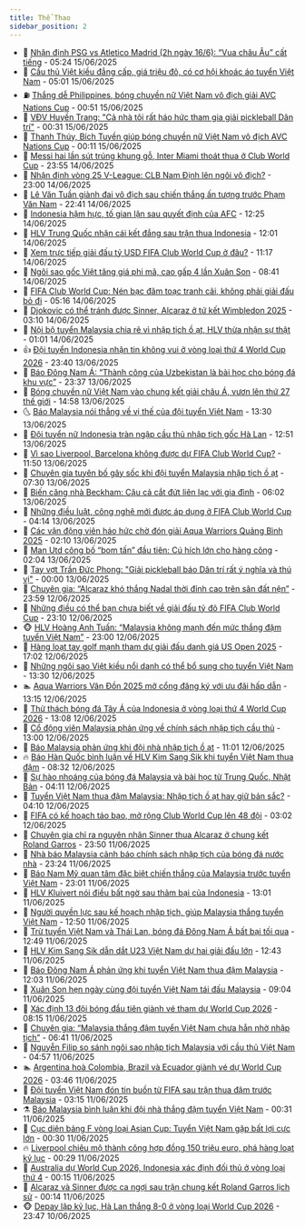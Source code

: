```yaml
---
title: Thể Thao
sidebar_position: 2
---
```


<!-- dantri-the-thao:START -->
- 🎡 [Nhận định PSG vs Atletico Madrid &lpar;2h ngày 16/6&rpar;: “Vua châu Âu” cất tiếng](https://dantri.com.vn/the-thao/nhan-dinh-psg-vs-atletico-madrid-2h-ngay-166-vua-chau-au-cat-tieng-20250615122442476.htm) - 05:24 15/06/2025
- 💯 [Cầu thủ Việt kiều đẳng cấp, giá triệu đô, có cơ hội khoác áo tuyển Việt Nam](https://dantri.com.vn/the-thao/cau-thu-viet-kieu-dang-cap-gia-trieu-do-co-co-hoi-khoac-ao-tuyen-viet-nam-20250615114628762.htm) - 05:01 15/06/2025
- ⛽️ [Thắng dễ Philippines, bóng chuyền nữ Việt Nam vô địch giải AVC Nations Cup](https://dantri.com.vn/the-thao/thang-de-philippines-bong-chuyen-nu-viet-nam-vo-dich-giai-avc-nations-cup-20250615064105929.htm) - 00:51 15/06/2025
- 💃 [VĐV Huyền Trang: &quot;Cả nhà tôi rất háo hức tham gia giải pickleball Dân trí&quot;](https://dantri.com.vn/the-thao/vdv-huyen-trang-ca-nha-toi-rat-hao-huc-tham-gia-giai-pickleball-dan-tri-20250614223026556.htm) - 00:31 15/06/2025
- 🌈 [Thanh Thúy, Bích Tuyền giúp bóng chuyền nữ Việt Nam vô địch AVC Nations Cup](https://dantri.com.vn/the-thao/thanh-thuy-bich-tuyen-giup-bong-chuyen-nu-viet-nam-vo-dich-avc-nations-cup-20250615071023192.htm) - 00:11 15/06/2025
- 🦅 [Messi hai lần sút trúng khung gỗ, Inter Miami thoát thua ở Club World Cup](https://dantri.com.vn/the-thao/messi-hai-lan-sut-trung-khung-go-inter-miami-thoat-thua-o-club-world-cup-20250615065453386.htm) - 23:55 14/06/2025
- 🌝 [Nhận định vòng 25 V-League: CLB Nam Định lên ngôi vô địch?](https://dantri.com.vn/the-thao/nhan-dinh-vong-25-v-league-clb-nam-dinh-len-ngoi-vo-dich-20250614154715043.htm) - 23:00 14/06/2025
- 🚀 [Lê Văn Tuần giành đai vô địch sau chiến thắng ấn tượng trước Phạm Văn Nam](https://dantri.com.vn/the-thao/le-van-tuan-gianh-dai-vo-dich-sau-chien-thang-an-tuong-truoc-pham-van-nam-20250615074221889.htm) - 22:41 14/06/2025
- 🎉 [Indonesia hậm hực, tố gian lận sau quyết định của AFC](https://dantri.com.vn/the-thao/indonesia-ham-huc-to-gian-lan-sau-quyet-dinh-cua-afc-20250614192538582.htm) - 12:25 14/06/2025
- 📝 [HLV Trung Quốc nhận cái kết đắng sau trận thua Indonesia](https://dantri.com.vn/the-thao/hlv-trung-quoc-nhan-cai-ket-dang-sau-tran-thua-indonesia-20250614184541177.htm) - 12:01 14/06/2025
- 🦄 [Xem trực tiếp giải đấu tỷ USD FIFA Club World Cup ở đâu?](https://dantri.com.vn/the-thao/xem-truc-tiep-giai-dau-ty-usd-fifa-club-world-cup-o-dau-20250614101130667.htm) - 11:17 14/06/2025
- 🎉 [Ngôi sao gốc Việt tăng giá phi mã, cao gấp 4 lần Xuân Son](https://dantri.com.vn/the-thao/ngoi-sao-goc-viet-tang-gia-phi-ma-cao-gap-4-lan-xuan-son-20250614134115705.htm) - 08:41 14/06/2025
- 💼 [FIFA Club World Cup: Nén bạc đâm toạc tranh cãi, không phải giải đấu bỏ đi](https://dantri.com.vn/the-thao/fifa-club-world-cup-nen-bac-dam-toac-tranh-cai-khong-phai-giai-dau-bo-di-20250614121445439.htm) - 05:16 14/06/2025
- 🤡 [Djokovic có thể tránh được Sinner, Alcaraz ở tứ kết Wimbledon 2025](https://dantri.com.vn/the-thao/djokovic-co-the-tranh-duoc-sinner-alcaraz-o-tu-ket-wimbledon-2025-20250614104044113.htm) - 03:10 14/06/2025
- 🦆 [Nội bộ tuyển Malaysia chia rẽ vì nhập tịch ồ ạt, HLV thừa nhận sự thật](https://dantri.com.vn/the-thao/noi-bo-tuyen-malaysia-chia-re-vi-nhap-tich-o-at-hlv-thua-nhan-su-that-20250613234539717.htm) - 01:01 14/06/2025
- 👍 [Đội tuyển Indonesia nhận tin không vui ở vòng loại thứ 4 World Cup 2026](https://dantri.com.vn/the-thao/doi-tuyen-indonesia-nhan-tin-khong-vui-o-vong-loai-thu-4-world-cup-2026-20250613225009219.htm) - 23:40 13/06/2025
- 💼 [Báo Đông Nam Á: “Thành công của Uzbekistan là bài học cho bóng đá khu vực”](https://dantri.com.vn/the-thao/bao-dong-nam-a-thanh-cong-cua-uzbekistan-la-bai-hoc-cho-bong-da-khu-vuc-20250613233035779.htm) - 23:37 13/06/2025
- 🦒 [Bóng chuyền nữ Việt Nam vào chung kết giải châu Á, vươn lên thứ 27 thế giới](https://dantri.com.vn/the-thao/bong-chuyen-nu-viet-nam-vao-chung-ket-giai-chau-a-vuon-len-thu-27-the-gioi-20250613215052899.htm) - 14:58 13/06/2025
- 🌜 [Báo Malaysia nói thẳng về vị thế của đội tuyển Việt Nam](https://dantri.com.vn/the-thao/bao-malaysia-noi-thang-ve-vi-the-cua-doi-tuyen-viet-nam-20250613200254666.htm) - 13:30 13/06/2025
- 🦆 [Đội tuyển nữ Indonesia tràn ngập cầu thủ nhập tịch gốc Hà Lan](https://dantri.com.vn/the-thao/doi-tuyen-nu-indonesia-tran-ngap-cau-thu-nhap-tich-goc-ha-lan-20250613171708374.htm) - 12:51 13/06/2025
- 💪 [Vì sao Liverpool, Barcelona không được dự FIFA Club World Cup?](https://dantri.com.vn/the-thao/vi-sao-liverpool-barcelona-khong-duoc-du-fifa-club-world-cup-20250613185020917.htm) - 11:50 13/06/2025
- 🧠 [Chuyên gia tuyên bố gây sốc khi đội tuyển Malaysia nhập tịch ồ ạt](https://dantri.com.vn/the-thao/chuyen-gia-tuyen-bo-gay-soc-khi-doi-tuyen-malaysia-nhap-tich-o-at-20250613131459842.htm) - 07:30 13/06/2025
- 🦄 [Biến căng nhà Beckham: Cậu cả cắt đứt liên lạc với gia đình](https://dantri.com.vn/the-thao/bien-cang-nha-beckham-cau-ca-cat-dut-lien-lac-voi-gia-dinh-20250613130228974.htm) - 06:02 13/06/2025
- 🥸 [Những điều luật, công nghệ mới được áp dụng ở FIFA Club World Cup](https://dantri.com.vn/the-thao/nhung-dieu-luat-cong-nghe-moi-duoc-ap-dung-o-fifa-club-world-cup-20250613111440289.htm) - 04:14 13/06/2025
- 🤠 [Các vận động viên háo hức chờ đón giải Aqua Warriors Quảng Bình 2025](https://dantri.com.vn/the-thao/cac-van-dong-vien-hao-huc-cho-don-giai-aqua-warriors-quang-binh-2025-20250612232508769.htm) - 02:10 13/06/2025
- 👺 [Man Utd công bố “bom tấn” đầu tiên: Cú hích lớn cho hàng công](https://dantri.com.vn/the-thao/man-utd-cong-bo-bom-tan-dau-tien-cu-hich-lon-cho-hang-cong-20250613090403964.htm) - 02:04 13/06/2025
- 📝 [Tay vợt Trần Đức Phong: &quot;Giải pickleball báo Dân trí rất ý nghĩa và thú vị&quot;](https://dantri.com.vn/the-thao/tay-vot-tran-duc-phong-giai-pickleball-bao-dan-tri-rat-y-nghia-va-thu-vi-20250612213650872.htm) - 00:00 13/06/2025
- 🦆 [Chuyên gia: “Alcaraz khó thắng Nadal thời đỉnh cao trên sân đất nện”](https://dantri.com.vn/the-thao/chuyen-gia-alcaraz-kho-thang-nadal-thoi-dinh-cao-tren-san-dat-nen-20250613072142354.htm) - 23:59 12/06/2025
- 🥳 [Những điều có thể bạn chưa biết về giải đấu tỷ đô FIFA Club World Cup](https://dantri.com.vn/the-thao/nhung-dieu-co-the-ban-chua-biet-ve-giai-dau-ty-do-fifa-club-world-cup-20250612231658569.htm) - 23:10 12/06/2025
- 🐵 [HLV Hoàng Anh Tuấn: “Malaysia không mạnh đến mức thắng đậm tuyển Việt Nam”](https://dantri.com.vn/the-thao/hlv-hoang-anh-tuan-malaysia-khong-manh-den-muc-thang-dam-tuyen-viet-nam-20250612143902118.htm) - 23:00 12/06/2025
- 🤩 [Hàng loạt tay golf mạnh tham dự giải đấu danh giá US Open 2025](https://dantri.com.vn/the-thao/hang-loat-tay-golf-manh-tham-du-giai-dau-danh-gia-us-open-2025-20250612183738051.htm) - 17:02 12/06/2025
- 🤠 [Những ngôi sao Việt kiều nổi danh có thể bổ sung cho tuyển Việt Nam](https://dantri.com.vn/the-thao/nhung-ngoi-sao-viet-kieu-noi-danh-co-the-bo-sung-cho-tuyen-viet-nam-20250612200850155.htm) - 13:30 12/06/2025
- 🏊 [Aqua Warriors Vân Đồn 2025 mở cổng đăng ký với ưu đãi hấp dẫn](https://dantri.com.vn/the-thao/aqua-warriors-van-don-2025-mo-cong-dang-ky-voi-uu-dai-hap-dan-20250612200202863.htm) - 13:15 12/06/2025
- 🗽 [Thử thách bóng đá Tây Á của Indonesia ở vòng loại thứ 4 World Cup 2026](https://dantri.com.vn/the-thao/thu-thach-bong-da-tay-a-cua-indonesia-o-vong-loai-thu-4-world-cup-2026-20250612083520707.htm) - 13:08 12/06/2025
- 🚀 [Cổ động viên Malaysia phản ứng về chính sách nhập tịch cầu thủ](https://dantri.com.vn/the-thao/co-dong-vien-malaysia-phan-ung-ve-chinh-sach-nhap-tich-cau-thu-20250612181638473.htm) - 13:00 12/06/2025
- 🎉 [Báo Malaysia phản ứng khi đội nhà nhập tịch ồ ạt](https://dantri.com.vn/the-thao/bao-malaysia-phan-ung-khi-doi-nha-nhap-tich-o-at-20250612114508247.htm) - 11:01 12/06/2025
- 🔥 [Báo Hàn Quốc bình luận về HLV Kim Sang Sik khi tuyển Việt Nam thua đậm](https://dantri.com.vn/the-thao/bao-han-quoc-binh-luan-ve-hlv-kim-sang-sik-khi-tuyen-viet-nam-thua-dam-20250612153214918.htm) - 08:32 12/06/2025
- 🎉 [Sự hào nhoáng của bóng đá Malaysia và bài học từ Trung Quốc, Nhật Bản](https://dantri.com.vn/the-thao/su-hao-nhoang-cua-bong-da-malaysia-va-bai-hoc-tu-trung-quoc-nhat-ban-20250612010639312.htm) - 04:11 12/06/2025
- 🎡 [Tuyển Việt Nam thua đậm Malaysia: Nhập tịch ồ ạt hay giữ bản sắc?](https://dantri.com.vn/the-thao/tuyen-viet-nam-thua-dam-malaysia-nhap-tich-o-at-hay-giu-ban-sac-20250612003959888.htm) - 04:10 12/06/2025
- 🐻 [FIFA có kế hoạch táo bạo, mở rộng Club World Cup lên 48 đội](https://dantri.com.vn/the-thao/fifa-co-ke-hoach-tao-bao-mo-rong-club-world-cup-len-48-doi-20250612100240985.htm) - 03:02 12/06/2025
- 🌊 [Chuyên gia chỉ ra nguyên nhân Sinner thua Alcaraz ở chung kết Roland Garros](https://dantri.com.vn/the-thao/chuyen-gia-chi-ra-nguyen-nhan-sinner-thua-alcaraz-o-chung-ket-roland-garros-20250612064822359.htm) - 23:50 11/06/2025
- 💃 [Nhà báo Malaysia cảnh báo chính sách nhập tịch của bóng đá nước nhà](https://dantri.com.vn/the-thao/nha-bao-malaysia-canh-bao-chinh-sach-nhap-tich-cua-bong-da-nuoc-nha-20250611224550495.htm) - 23:24 11/06/2025
- 🤔 [Báo Nam Mỹ quan tâm đặc biệt chiến thắng của Malaysia trước tuyển Việt Nam](https://dantri.com.vn/the-thao/bao-nam-my-quan-tam-dac-biet-chien-thang-cua-malaysia-truoc-tuyen-viet-nam-20250611223317118.htm) - 23:01 11/06/2025
- 🤭 [HLV Kluivert nói điều bất ngờ sau thảm bại của Indonesia](https://dantri.com.vn/the-thao/hlv-kluivert-noi-dieu-bat-ngo-sau-tham-bai-cua-indonesia-20250611200116600.htm) - 13:01 11/06/2025
- 👹 [Người quyền lực sau kế hoạch nhập tịch, giúp Malaysia thắng tuyển Việt Nam](https://dantri.com.vn/the-thao/nguoi-quyen-luc-sau-ke-hoach-nhap-tich-giup-malaysia-thang-tuyen-viet-nam-20250611160434517.htm) - 12:50 11/06/2025
- 🗽 [Trừ tuyển Việt Nam và Thái Lan, bóng đá Đông Nam Á bất bại tối qua](https://dantri.com.vn/the-thao/tru-tuyen-viet-nam-va-thai-lan-bong-da-dong-nam-a-bat-bai-toi-qua-20250611185759506.htm) - 12:49 11/06/2025
- 🥳 [HLV Kim Sang Sik dẫn dắt U23 Việt Nam dự hai giải đấu lớn](https://dantri.com.vn/the-thao/hlv-kim-sang-sik-dan-dat-u23-viet-nam-du-hai-giai-dau-lon-20250611194314271.htm) - 12:43 11/06/2025
- 💃 [Báo Đông Nam Á phản ứng khi tuyển Việt Nam thua đậm Malaysia](https://dantri.com.vn/the-thao/bao-dong-nam-a-phan-ung-khi-tuyen-viet-nam-thua-dam-malaysia-20250611183659326.htm) - 12:03 11/06/2025
- 🧰 [Xuân Son hẹn ngày cùng đội tuyển Việt Nam tái đấu Malaysia](https://dantri.com.vn/the-thao/xuan-son-hen-ngay-cung-doi-tuyen-viet-nam-tai-dau-malaysia-20250611161146463.htm) - 09:04 11/06/2025
- 💪 [Xác định 13 đội bóng đầu tiên giành vé tham dự World Cup 2026](https://dantri.com.vn/the-thao/xac-dinh-13-doi-bong-dau-tien-gianh-ve-tham-du-world-cup-2026-20250611150535227.htm) - 08:15 11/06/2025
- 🚀 [Chuyên gia: “Malaysia thắng đậm tuyển Việt Nam chưa hẳn nhờ nhập tịch”](https://dantri.com.vn/the-thao/chuyen-gia-malaysia-thang-dam-tuyen-viet-nam-chua-han-nho-nhap-tich-20250611124844832.htm) - 06:41 11/06/2025
- 🤠 [Nguyễn Filip so sánh ngôi sao nhập tịch Malaysia với cầu thủ Việt Nam](https://dantri.com.vn/the-thao/nguyen-filip-so-sanh-ngoi-sao-nhap-tich-malaysia-voi-cau-thu-viet-nam-20250611115450375.htm) - 04:57 11/06/2025
- 🏊 [Argentina hoà Colombia, Brazil và Ecuador giành vé dự World Cup 2026](https://dantri.com.vn/the-thao/argentina-hoa-colombia-brazil-va-ecuador-gianh-ve-du-world-cup-2026-20250611104649739.htm) - 03:46 11/06/2025
- 🦄 [Đội tuyển Việt Nam đón tin buồn từ FIFA sau trận thua đậm trước Malaysia](https://dantri.com.vn/the-thao/doi-tuyen-viet-nam-don-tin-buon-tu-fifa-sau-tran-thua-dam-truoc-malaysia-20250611084408656.htm) - 03:15 11/06/2025
- ⚗️ [Báo Malaysia bình luận khi đội nhà thắng đậm tuyển Việt Nam](https://dantri.com.vn/the-thao/bao-malaysia-binh-luan-khi-doi-nha-thang-dam-tuyen-viet-nam-20250611003459114.htm) - 00:31 11/06/2025
- 🥷 [Cục diện bảng F vòng loại Asian Cup: Tuyển Việt Nam gặp bất lợi cực lớn](https://dantri.com.vn/the-thao/cuc-dien-bang-f-vong-loai-asian-cup-tuyen-viet-nam-gap-bat-loi-cuc-lon-20250611010723303.htm) - 00:30 11/06/2025
- 🔥 [Liverpool chiêu mộ thành công hợp đồng 150 triệu euro, phá hàng loạt kỷ lục](https://dantri.com.vn/the-thao/liverpool-chieu-mo-thanh-cong-hop-dong-150-trieu-euro-pha-hang-loat-ky-luc-20250611073644409.htm) - 00:29 11/06/2025
- 🦅 [Australia dự World Cup 2026,  Indonesia xác định đối thủ ở vòng loại thứ 4](https://dantri.com.vn/the-thao/australia-du-world-cup-2026-indonesia-xac-dinh-doi-thu-o-vong-loai-thu-4-20250611070656870.htm) - 00:15 11/06/2025
- 🌝 [Alcaraz và Sinner được ca ngợi sau trận chung kết Roland Garros lịch sử](https://dantri.com.vn/the-thao/alcaraz-va-sinner-duoc-ca-ngoi-sau-tran-chung-ket-roland-garros-lich-su-20250611071734500.htm) - 00:14 11/06/2025
- 🐵 [Depay lập kỷ lục, Hà Lan thắng 8-0 ở vòng loại World Cup 2026](https://dantri.com.vn/the-thao/depay-lap-ky-luc-ha-lan-thang-8-0-o-vong-loai-world-cup-2026-20250611063929484.htm) - 23:47 10/06/2025<!-- dantri-the-thao:END -->

